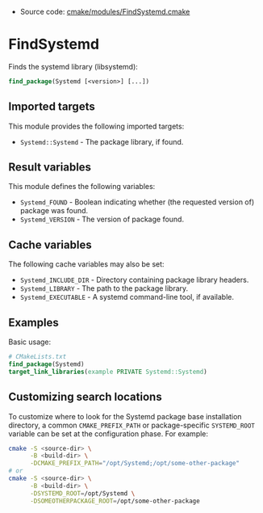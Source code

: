 <!-- This is auto-generated file. -->
* Source code: [cmake/modules/FindSystemd.cmake](https://github.com/petk/php-build-system/blob/master/cmake/cmake/modules/FindSystemd.cmake)

# FindSystemd

Finds the systemd library (libsystemd):

```cmake
find_package(Systemd [<version>] [...])
```

## Imported targets

This module provides the following imported targets:

* `Systemd::Systemd` - The package library, if found.

## Result variables

This module defines the following variables:

* `Systemd_FOUND` - Boolean indicating whether (the requested version of)
  package was found.
* `Systemd_VERSION` - The version of package found.

## Cache variables

The following cache variables may also be set:

* `Systemd_INCLUDE_DIR` - Directory containing package library headers.
* `Systemd_LIBRARY` - The path to the package library.
* `Systemd_EXECUTABLE` - A systemd command-line tool, if available.

## Examples

Basic usage:

```cmake
# CMakeLists.txt
find_package(Systemd)
target_link_libraries(example PRIVATE Systemd::Systemd)
```

## Customizing search locations

To customize where to look for the Systemd package base
installation directory, a common `CMAKE_PREFIX_PATH` or
package-specific `SYSTEMD_ROOT` variable can be set at
the configuration phase. For example:

```sh
cmake -S <source-dir> \
      -B <build-dir> \
      -DCMAKE_PREFIX_PATH="/opt/Systemd;/opt/some-other-package"
# or
cmake -S <source-dir> \
      -B <build-dir> \
      -DSYSTEMD_ROOT=/opt/Systemd \
      -DSOMEOTHERPACKAGE_ROOT=/opt/some-other-package
```
